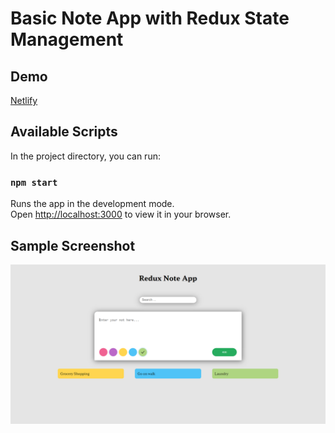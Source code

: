 # Basic Note App with Redux State Management

## Demo
[Netlify](https://writenoteapp.netlify.app)

## Available Scripts

In the project directory, you can run:

### `npm start`

Runs the app in the development mode.\
Open [http://localhost:3000](http://localhost:3000) to view it in your browser.

## Sample Screenshot

![Alt text](/example.png?raw=true "Sample Screenshot")




